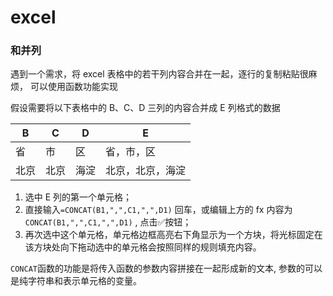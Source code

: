 # excel

### 和并列
遇到一个需求，将 excel 表格中的若干列内容合并在一起，逐行的复制粘贴很麻烦，
可以使用函数功能实现

假设需要将以下表格中的 B、C、D 三列的内容合并成 E 列格式的数据

|B|C|D|E|
|---|---|---|---|
|  省 |市|区|省，市，区|
|  北京 |北京|海淀|北京，北京，海淀|

1. 选中 E 列的第一个单元格；
2. 直接输入`=CONCAT(B1,",",C1,",",D1)` 回车，或编辑上方的 fx 内容为`CONCAT(B1,",",C1,",",D1)` , 点击✅按钮；
3. 再次选中这个单元格，单元格边框高亮右下角显示为一个方块，将光标固定在该方块处向下拖动选中的单元格会按照同样的规则填充内容。

`CONCAT`函数的功能是将传入函数的参数内容拼接在一起形成新的文本, 参数的可以是纯字符串和表示单元格的变量。
